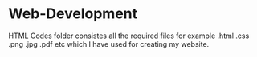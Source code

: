 # Web-Development
HTML Codes folder consistes all the required files for example .html .css .png .jpg .pdf etc which I have used for creating my website.
